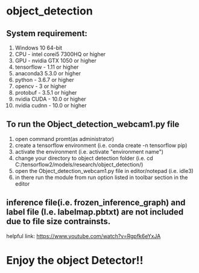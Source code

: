 # object_detection

## System requirement:

1. Windows 10 64-bit
2. CPU - intel corei5 7300HQ or higher
3. GPU - nvidia GTX 1050 or higher
4. tensorflow - 1.11 or higher
5. anaconda3 5.3.0 or higher
6. python - 3.6.7 or higher
7. opencv - 3 or higher
8. protobuf - 3.5.1 or higher
9. nvidia CUDA - 10.0 or higher
10. nvidia cudnn - 10.0 or higher


## To run the Object_detection_webcam1.py file

1. open command promt(as administrator)
2. create a tensorflow environment (i.e. conda create -n tensorflow pip)
3. activate the environment  (i.e. activate "environment name")
3. change your directory to object detection folder (i.e. cd C:/tensorflow2/models/research/object_detection/)
4. open the Object_detection_webcam1.py file in editor/notepad (i.e. idle3)
5. in there run the module from run option listed in toolbar section in the editor




## inference file(i.e. frozen_inference_graph) and label file (I.e. labelmap.pbtxt) are not included due to file size contrainsts.

helpful link:
https://www.youtube.com/watch?v=Rgpfk6eYxJA


# Enjoy the object Detector!!
